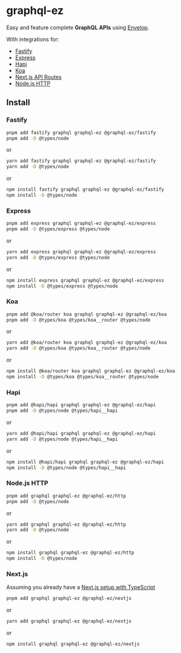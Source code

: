 # graphql-ez

Easy and feature complete **GraphQL APIs** using [Envelop](https://www.envelop.dev/).

With integrations for:

- [Fastify](https://www.fastify.io/)
- [Express](https://expressjs.com/)
- [Hapi](https://hapi.dev/)
- [Koa](https://koajs.com/)
- [Next.js API Routes](https://nextjs.org/docs/api-routes/introduction)
- [Node.js HTTP](https://nodejs.org/api/http.html)

## Install

### Fastify

```sh
pnpm add fastify graphql graphql-ez @graphql-ez/fastify
pnpm add -D @types/node
```

or

```sh
yarn add fastify graphql graphql-ez @graphql-ez/fastify
yarn add -D @types/node
```

or

```sh
npm install fastify graphql graphql-ez @graphql-ez/fastify
npm install -D @types/node
```

### Express

```sh
pnpm add express graphql graphql-ez @graphql-ez/express
pnpm add -D @types/express @types/node
```

or

```sh
yarn add express graphql graphql-ez @graphql-ez/express
yarn add -D @types/express @types/node
```

or

```sh
npm install express graphql graphql-ez @graphql-ez/express
npm install -D @types/express @types/node
```

### Koa

```sh
pnpm add @koa/router koa graphql graphql-ez @graphql-ez/koa
pnpm add -D @types/koa @types/koa__router @types/node
```

or

```sh
yarn add @koa/router koa graphql graphql-ez @graphql-ez/koa
yarn add -D @types/koa @types/koa__router @types/node
```

or

```sh
npm install @koa/router koa graphql graphql-ez @graphql-ez/koa
npm install -D @types/koa @types/koa__router @types/node
```

### Hapi

```sh
pnpm add @hapi/hapi graphql graphql-ez @graphql-ez/hapi
pnpm add -D @types/node @types/hapi__hapi
```

or

```sh
yarn add @hapi/hapi graphql graphql-ez @graphql-ez/hapi
yarn add -D @types/node @types/hapi__hapi
```

or

```sh
npm install @hapi/hapi graphql graphql-ez @graphql-ez/hapi
npm install -D @types/node @types/hapi__hapi
```

### Node.js HTTP

```sh
pnpm add graphql graphql-ez @graphql-ez/http
pnpm add -D @types/node
```

or

```sh
yarn add graphql graphql-ez @graphql-ez/http
yarn add -D @types/node
```

or

```sh
npm install graphql graphql-ez @graphql-ez/http
npm install -D @types/node
```

### Next.js

Assuming you already have a [Next.js setup with TypeScript](https://nextjs.org/docs/basic-features/typescript)

```sh
pnpm add graphql graphql-ez @graphql-ez/nextjs
```

or

```sh
yarn add graphql graphql-ez @graphql-ez/nextjs
```

or

```sh
npm install graphql graphql-ez @graphql-ez/nextjs
```
